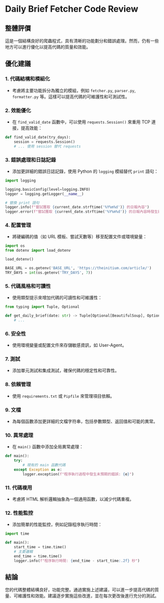 # Daily Brief Fetcher Code Review

## 整體評價

這是一個結構良好的爬蟲程式，具有清晰的功能劃分和錯誤處理。然而，仍有一些地方可以進行優化以提高代碼的質量和效能。

## 優化建議

### 1. 代碼結構和模組化

- 考慮將主要功能拆分為獨立的模組，例如 `fetcher.py`, `parser.py`, `formatter.py` 等。這樣可以提高代碼的可維護性和可測試性。

### 2. 效能優化

- 在 `find_valid_date` 函數中，可以使用 `requests.Session()` 來重用 TCP 連接，提高效能：

```python
def find_valid_date(try_days):
    session = requests.Session()
    # ... 使用 session 替代 requests
```

### 3. 錯誤處理和日誌記錄

- 添加更詳細的錯誤日誌記錄，使用 Python 的 `logging` 模組替代 `print` 語句：

```python
import logging

logging.basicConfig(level=logging.INFO)
logger = logging.getLogger(__name__)

# 替換 print 語句
logger.info(f"嘗試獲取 {current_date.strftime('%Y%m%d')} 的日報內容")
logger.error(f"嘗試獲取 {current_date.strftime('%Y%m%d')} 的日報內容時發生錯誤: 「{e}」")
```

### 4. 配置管理

- 將硬編碼的值（如 URL 模板、嘗試天數等）移至配置文件或環境變量：

```python
import os
from dotenv import load_dotenv

load_dotenv()

BASE_URL = os.getenv('BASE_URL', 'https://theinitium.com/article/')
TRY_DAYS = int(os.getenv('TRY_DAYS', 7))
```

### 5. 代碼風格和可讀性

- 使用類型提示來增加代碼的可讀性和可維護性：

```python
from typing import Tuple, Optional

def get_daily_brief(date: str) -> Tuple[Optional[BeautifulSoup], Optional[str], str]:
    # ...
```

### 6. 安全性

- 使用環境變量或配置文件來存儲敏感資訊，如 User-Agent。

### 7. 測試

- 添加單元測試和集成測試，確保代碼的穩定性和可靠性。

### 8. 依賴管理

- 使用 `requirements.txt` 或 `Pipfile` 來管理項目依賴。

### 9. 文檔

- 為每個函數添加更詳細的文檔字符串，包括參數類型、返回值和可能的異常。

### 10. 異常處理

- 在 `main()` 函數中添加全局異常處理：

```python
def main():
    try:
        # 現有的 main 函數代碼
    except Exception as e:
        logger.exception(f"程序執行過程中發生未預期的錯誤: {e}")
```

### 11. 代碼複用

- 考慮將 HTML 解析邏輯抽象為一個通用函數，以減少代碼重複。

### 12. 性能監控

- 添加簡單的性能監控，例如記錄程序執行時間：

```python
import time

def main():
    start_time = time.time()
    # 主要邏輯
    end_time = time.time()
    logger.info(f"程序執行時間: {end_time - start_time:.2f} 秒")
```

## 結論

您的代碼整體結構良好，功能完整。通過實施上述建議，可以進一步提高代碼的質量、可維護性和效能。建議逐步實施這些改進，並在每次更改後進行充分的測試。
